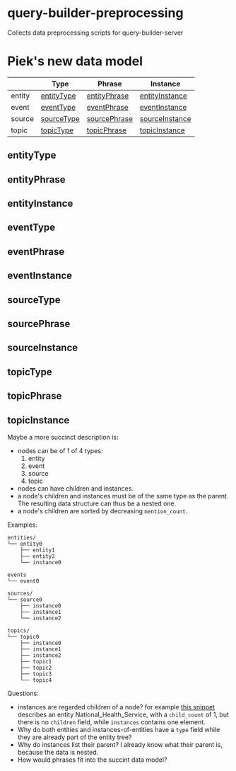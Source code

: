 # query-builder-preprocessing
Collects data preprocessing scripts for query-builder-server


# Piek's new data model

|   | Type | Phrase  | Instance  |
|---|---|---|---|
| entity | [entityType](#entitytype) | [entityPhrase](#entityphrase) | [entityInstance](#entityinstance) |
| event | [eventType](#eventtype) | [eventPhrase](#eventphrase) | [eventInstance](#eventinstance) |
| source | [sourceType](#sourcetype) | [sourcePhrase](#sourcephrase) | [sourceInstance](#sourceinstance) |
| topic | [topicType](#topictype) | [topicPhrase](#topicphrase) | [topicInstance](#topicInstance) |



## entityType

## entityPhrase

## entityInstance

## eventType

## eventPhrase

## eventInstance

## sourceType

## sourcePhrase

## sourceInstance

## topicType

## topicPhrase

## topicInstance


Maybe a more succinct description is:

- nodes can be of 1 of 4 types:
    1. entity
    1. event
    1. source
    1. topic
- nodes can have children and instances.
- a node's children and instances must be of the same type as the parent. The resulting data structure can thus be a nested one.
- a node's children are sorted by decreasing ``mention_count``.

Examples:

```
entities/
└── entity0
    ├── entity1
    ├── entity2
    └── instance0
```

```
events
└── event0
```

```
sources/
└── source0
    ├── instance0
    ├── instance1
    └── instance2
```

```
topics/
└── topic0
    ├── instance0
    ├── instance1
    ├── instance2
    ├── topic1
    ├── topic2
    ├── topic3
    └── topic4
```


Questions:

- instances are regarded children of a node? for example [this snippet](https://github.com/NLeSC-Storyteller/query-builder-preprocessing/blob/d8965af72c0378f771256ac8fb634df1a5048d9a/data/entities.json#L4727-L4741) describes an entity National_Health_Service, with a ``child_count`` of 1, but there is no ``children`` field, while ``instances`` contains one element. 
- Why do both entities and instances-of-entities have a ``type`` field while they are already part of the entity tree?
- Why do instances list their parent? I already know what their parent is, because the data is nested.
- How would phrases fit into the succint data model?


